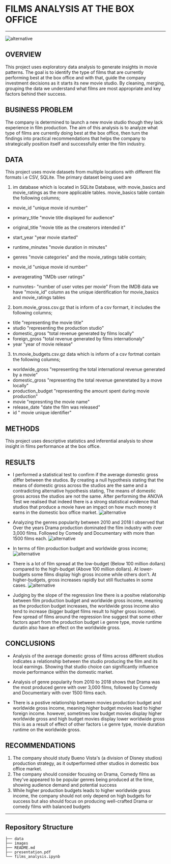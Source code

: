 # FILMS ANALYSIS AT THE BOX OFFICE
***
![alternative](./images/film-photo2.jpg)
## OVERVIEW
This project uses exploratory data analysis to generate insights in movie patterns. The goal is to identify the type of films that are currently performing best at the box office and with that, guide the company investment decisions as it starts its new movie studio. By cleaning, merging, grouping the data we understand what films are most appropriate and key factors behind their success.

## BUSINESS PROBLEM
The company is determined to launch a new movie studio though they lack experience in film production. The aim of this analysis is to analyze what type of films are currently doing best at the box office, then turn the findings into practical recommendations that helps the company to strategically position itself and successfully enter the film industry.

## DATA
This project uses movie datasets from multiple locations with different file formats i.e CSV, SQLite. The primary dataset being used are

1. im database which is located in SQLite Database, with movie_basics and movie_ratings as the more applicable tables.
movie_basics table contain the following columns;

* movie_id "unique movie id number"
* primary_title "movie title displayed for audience"
* original_title "movie title as the createrors intended it"
* start_year "year movie started"
* runtime_minutes "movie duration in minutes"
* genres "movie categories"
and the movie_ratings table contain;

* movie_id "unique movie id number"
* averagerating "IMDb user ratings"
* numvotes- "number of user votes per movie"
From the IMDB data we have "movie_id" column as the unique identification for movie_basics and movie_ratings tables

2. bom.movie_gross.csv.gz that is inform of a csv formart, it includes the following columns;
* title "representing the movie title"
* studio "representing the production studio"
* domestic_gross "total revenue generated by films locally"
* foreign_gross "total revenue generated by films internationaly"
* year "year of movie release"
  
3. tn.movie_budgets.csv.gz data which is inform of a csv fortmat contain the following columns;
* worldwide_gross "representing the total international revenue generated by a movie"
* domestic_gross "representing the total revenue generetated by a move locally"
* production_budget "representing the amount spent during movie production"
* movie "represnting the movie name"
* release_date "date the film was released"
* id " movie unique identifier"

## METHODS
This project uses descriptive statistics and inferential analysis to show insight in films performance at the box office.

## RESULTS
* I performed a statistical test to confirm if the average domestic gross differ between the studios. By creating a null hypothesis stating that
the means of domestic gross across the studios are the same and a contradicting alternative hypothesis stating, The means of domestic gross across the studios are not the same.
After performing the ANOVA Test we realised that indeed there is a strong statistical evidence that studios that produce a movie have an impact on how much money it earns in the domestic box office market.
![alternative](./images/topStudiosbyDomesticgross.png)

* Analyzing the genres popularity between 2010 and 2018 I observed that Over the years Drama production dominated the film industry with over 3,000 films. Followed by Comedy and Documentary with more than 1500 films each.
![alternative](./images/Genrestrends.png)
* In terms of film production budget and worldwide gross income;
![alternative](./images/budgetVSworldwidegross.png)
* There is a lot of film spread at the low-budget (Below 100 million dollars) compared to the high-budget (Above 100 million dollars).
At lower-budgets some films display high gross income while others don't. At higher-budgets, gross increases rapidly but still fluctuates in some cases.
![alternative](./images/budgetVSworldwidegrossRegression.png)
* Judging by the slope of the regression line there is a positve relationship between film production budget and worldwide gross income, meaning
as the production budget increases, the worldwide gross income also tend to increase (bigger budget films result to higher gross income).
Few spread of films around the regression line suggest that some other factors apart from the production budget i.e genre type, movie runtime duratin also have an effect on the worldwide gross.

## CONCLUSIONS
* Analysis of the average domestic gross of films across different studios indicates a relationship between the studio producing the film and its local earnings. Showing that studio choice can significantly influence movie performance within the domestic market.

* Analysis of genre popularity from 2010 to 2018 shows that Drama was the most produced genre with over 3,000 films, followed by Comedy and Documentary with over 1500 films each.

* There is a postive relationship between movies production budget and worldwide gross income, meaning higher budget movies lead to higher foreign income. however, sometimes low budget movies display higher worldwide gross and high budget movies display lower worldwide gross this is as a result of effect of other factors i.e genre type, movie duration runtime on the worldwide gross.

## RECOMMENDATIONS
1. The company should study Bueno Vista's (a division of Disney studios) production strategy, as it outperformed other studios in domestic box office market.
2. The company should consider focusing on Drama, Comedy films as they've appeared to be popular genres being produced at the time, showing audience demand and potential success
3. While higher production budgets leads to higher worldwide gross income, the company should not only depend on high budgets for success but also should focus on producing well-crafted Drama or comedy films with balanced budgets

****

## Repository Structure
```
├── data
├── images
├── README.md
├── presentation.pdf
└── films_analysis.ipynb
```
